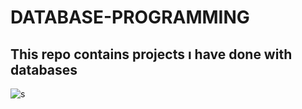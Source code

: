 # DATABASE-PROGRAMMING
## This repo contains projects ı have done with databases


![s](https://user-images.githubusercontent.com/92849974/215345927-0af97fe6-c5d9-410d-94aa-89169afc5a9a.gif)
